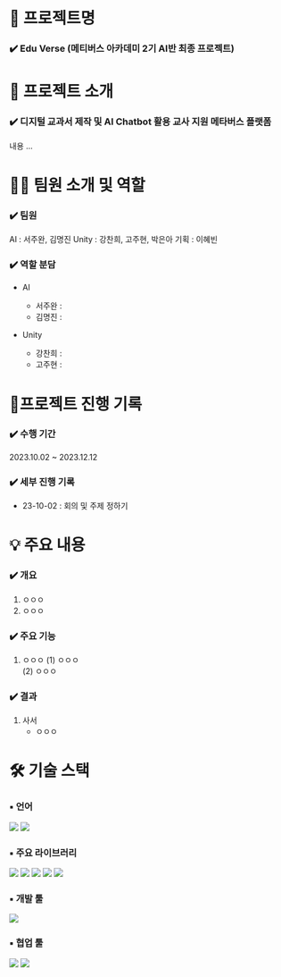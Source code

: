 # 📖 프로젝트명

### ✔️ Edu Verse (메티버스 아카데미 2기 AI반 최종 프로젝트)

# 📃 프로젝트 소개

### ✔️ 디지털 교과서 제작 및 AI Chatbot 활용 교사 지원 메타버스 플랫폼

내용 ...

# 👩‍🔧 팀원 소개 및 역할

### ✔️ 팀원

AI : 서주완, 김명진
Unity : 강찬희, 고주현, 박은아
기획 : 이혜빈

### ✔️ 역할 분담

- AI
  - 서주완 :
  - 김명진 :
  
- Unity
  - 강찬희 :
  - 고주현 :
    
# 📅프로젝트 진행 기록

### ✔️ 수행 기간

2023.10.02 ~ 2023.12.12

### ✔️ 세부 진행 기록

- 23-10-02 : 회의 및 주제 정하기

# 💡 주요 내용

### ✔️ 개요

1. ㅇㅇㅇ
     <br>
2. ㅇㅇㅇ<br>
   
### ✔️ 주요 기능

1. ㅇㅇㅇ
   (1) ㅇㅇㅇ
   <br>
   (2) ㅇㅇㅇ
   

### ✔️ 결과

1. 사서
   - ㅇㅇㅇ


# 🛠 기술 스택

### ▪ 언어
<img src="https://img.shields.io/badge/python-3776AB?style=for-the-badge&logo=python&logoColor=white">
<img src="https://img.shields.io/badge/Unity-AC6D37?style=for-the-badge&logo=Unity&logoColor=white">

### ▪ 주요 라이브러리
<img src="https://img.shields.io/badge/photon-F7931E?style=for-the-badge&logo=photon&logoColor=white"> <img src="https://img.shields.io/badge/Firebase-150458?style=for-the-badge&logo=Firebase&logoColor=white">
<img src="https://img.shields.io/badge/Tensorflow-013243?style=for-the-badge&logo=Tensorflow&logoColor=white"> <img src="https://img.shields.io/badge/FastAPI-99CC00?style=for-the-badge&logo=FastAPI&logoColor=white"> <img src="https://img.shields.io/badge/Pytorch-0058CC?style=for-the-badge&logo=Pytorch&logoColor=white">

### ▪ 개발 툴
<img src="https://img.shields.io/badge/VS code-2F80ED?style=for-the-badge&logo=VS code&logoColor=white">

### ▪ 협업 툴
<img src="https://img.shields.io/badge/Github-181717?style=for-the-badge&logo=Github&logoColor=white"> <img src="https://img.shields.io/badge/Google Slides-FFBB00?style=for-the-badge&logo=Google Slides&logoColor=white">
